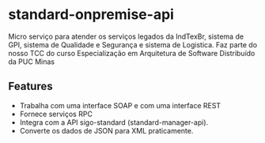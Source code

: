 # standard-onpremise-api

Micro serviço para atender os serviços legados da IndTexBr, sistema de GPI, sistema de Qualidade e Segurança  e sistema 
de Logistica. Faz parte do nosso TCC do curso Especialização em Arquitetura de Software Distribuído da PUC Minas

## Features 
- Trabalha com uma interface SOAP e com uma interface REST
- Fornece serviços RPC
- Integra com a API sigo-standard (standard-manager-api).
- Converte os dados de JSON para XML praticamente.
